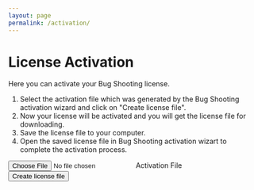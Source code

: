 ```yaml
---
layout: page
permalink: /activation/
---
```


# License Activation
Here you can activate your Bug Shooting license.  
1. Select the activation file which was generated by the Bug Shooting activation wizard and click on "Create license file".  
2. Now your license will be activated and you will get the license file for downloading.  
3. Save the license file to your computer.  
4. Open the saved license file in Bug Shooting activation wizart to complete the activation process.  

<form method="POST" action="https://services.bugshooting.com/rest/activatelicense">
  <div class="row mb-3">
    <div class="custom-file">
      <input type="file" class="custom-file-input" id="activationfile" name="activationfile">
      <label class="custom-file-label" for="activationfile">Activation File</label>
    </div>
  </div>
  <div class="row mb-3">
    <button class="btn btn-lg btn-primary btn-block" type="submit">Create license file</button>
  </div>
</form>
